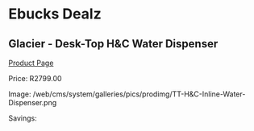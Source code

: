 
# Ebucks Dealz
## Glacier - Desk-Top H&C Water Dispenser
[Product Page](https://www.ebucks.com/web/shop/productSelected.do?prodId=1229367139&catId=704988430)

Price: R2799.00

Image: /web/cms/system/galleries/pics/prodimg/TT-H&C-Inline-Water-Dispenser.png

Savings: 


	